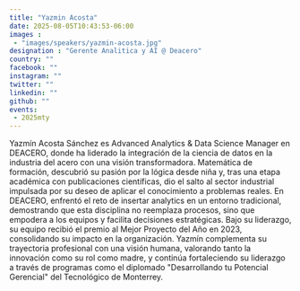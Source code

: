 ```yaml
---
title: "Yazmin Acosta"
date: 2025-08-05T10:43:53-06:00
images : 
 - "images/speakers/yazmin-acosta.jpg"
designation : "Gerente Analitica y AI @ Deacero"
country: ""
facebook: ""
instagram: ""
twitter: ""
linkedin: ""
github: ""
events: 
 - 2025mty
---
```


Yazmín Acosta Sánchez es Advanced Analytics & Data Science Manager en DEACERO, donde ha liderado la integración de la ciencia de datos en la industria del acero con una visión transformadora. Matemática de formación, descubrió su pasión por la lógica desde niña y, tras una etapa académica con publicaciones científicas, dio el salto al sector industrial impulsada por su deseo de aplicar el conocimiento a problemas reales. En DEACERO, enfrentó el reto de insertar analytics en un entorno tradicional, demostrando que esta disciplina no reemplaza procesos, sino que empodera a los equipos y facilita decisiones estratégicas. Bajo su liderazgo, su equipo recibió el premio al Mejor Proyecto del Año en 2023, consolidando su impacto en la organización. Yazmín complementa su trayectoria profesional con una visión humana, valorando tanto la innovación como su rol como madre, y continúa fortaleciendo su liderazgo a través de programas como el diplomado "Desarrollando tu Potencial Gerencial" del Tecnológico de Monterrey.